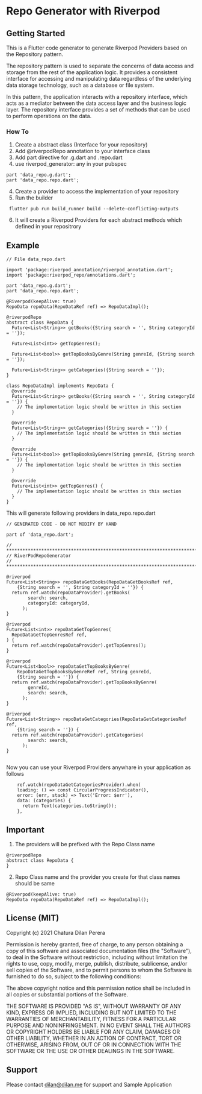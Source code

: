 # Repo Generator with Riverpod

## Getting Started

This is a Flutter code generator to generate Riverpod Providers based on the Repository pattern.

The repository pattern is used to separate the concerns of data access and storage from the rest of the application logic. It provides a consistent interface for accessing and manipulating data regardless of the underlying data storage technology, such as a database or file system.

In this pattern, the application interacts with a repository interface, which acts as a mediator between the data access layer and the business logic layer. The repository interface provides a set of methods that can be used to perform operations on the data.


### How To


1. Create a abstract class (Interface for your repository)
2. Add @riverpodRepo annotation to your interface class
3. Add part directive for .g.dart and .repo.dart
4. use riverpod_generator: any in your pubspec

```
part 'data_repo.g.dart';
part 'data_repo.repo.dart';

```
4. Create a provider to access the implementation of your repository
5. Run the builder
```
 flutter pub run build_runner build --delete-conflicting-outputs
```
6. It will create a Riverpod Providers for each abstract methods which defined in your repositrory


## Example


```
// File data_repo.dart

import 'package:riverpod_annotation/riverpod_annotation.dart';
import 'package:riverpod_repo/annotations.dart';

part 'data_repo.g.dart';
part 'data_repo.repo.dart';

@Riverpod(keepAlive: true)
RepoData repoData(RepoDataRef ref) => RepoDataImpl();

@riverpodRepo
abstract class RepoData {
  Future<List<String>> getBooks({String search = '', String categoryId = ''});

  Future<List<int>> getTopGenres();

  Future<List<bool>> getTopBooksByGenre(String genreId, {String search = ''});

  Future<List<String>> getCategories({String search = ''});
}

class RepoDataImpl implements RepoData {
  @override
  Future<List<String>> getBooks({String search = '', String categoryId = ''}) {
    // The implementation logic should be written in this section
  }

  @override
  Future<List<String>> getCategories({String search = ''}) {
    // The implementation logic should be written in this section
  }

  @override
  Future<List<bool>> getTopBooksByGenre(String genreId, {String search = ''}) {
    // The implementation logic should be written in this section
  }

  @override
  Future<List<int>> getTopGenres() {
    // The implementation logic should be written in this section
  }
}

```

This will generate following providers
in data_repo.repo.dart

```
// GENERATED CODE - DO NOT MODIFY BY HAND

part of 'data_repo.dart';

// **************************************************************************
// RiverPodRepoGenerator
// **************************************************************************

@riverpod
Future<List<String>> repoDataGetBooks(RepoDataGetBooksRef ref,
    {String search = '', String categoryId = ''}) {
  return ref.watch(repoDataProvider).getBooks(
        search: search,
        categoryId: categoryId,
      );
}

@riverpod
Future<List<int>> repoDataGetTopGenres(
  RepoDataGetTopGenresRef ref,
) {
  return ref.watch(repoDataProvider).getTopGenres();
}

@riverpod
Future<List<bool>> repoDataGetTopBooksByGenre(
    RepoDataGetTopBooksByGenreRef ref, String genreId,
    {String search = ''}) {
  return ref.watch(repoDataProvider).getTopBooksByGenre(
        genreId,
        search: search,
      );
}

@riverpod
Future<List<String>> repoDataGetCategories(RepoDataGetCategoriesRef ref,
    {String search = ''}) {
  return ref.watch(repoDataProvider).getCategories(
        search: search,
      );
}


```

Now you can use your Riverpod Providers anywhare in your application as follows

```
    ref.watch(repoDataGetCategoriesProvider).when(
    loading: () => const CircularProgressIndicator(),
    error: (err, stack) => Text('Error: $err'),
    data: (categories) {
      return Text(categories.toString());
    },
```


## Important

1. The providers will be prefixed with the Repo Class name
```
@riverpodRepo
abstract class RepoData {
}
```
2. Repo Class name and the provider you create for that class names should be same

```
@Riverpod(keepAlive: true)
RepoData repoData(RepoDataRef ref) => RepoDataImpl();
```
  
## License (MIT)
Copyright (c) 2021 Chatura Dilan Perera

Permission is hereby granted, free of charge, to any person obtaining a copy
of this software and associated documentation files (the "Software"), to deal
in the Software without restriction, including without limitation the rights
to use, copy, modify, merge, publish, distribute, sublicense, and/or sell
copies of the Software, and to permit persons to whom the Software is
furnished to do so, subject to the following conditions:

The above copyright notice and this permission notice shall be included in all
copies or substantial portions of the Software.

THE SOFTWARE IS PROVIDED "AS IS", WITHOUT WARRANTY OF ANY KIND, EXPRESS OR
IMPLIED, INCLUDING BUT NOT LIMITED TO THE WARRANTIES OF MERCHANTABILITY,
FITNESS FOR A PARTICULAR PURPOSE AND NONINFRINGEMENT. IN NO EVENT SHALL THE
AUTHORS OR COPYRIGHT HOLDERS BE LIABLE FOR ANY CLAIM, DAMAGES OR OTHER
LIABILITY, WHETHER IN AN ACTION OF CONTRACT, TORT OR OTHERWISE, ARISING FROM,
OUT OF OR IN CONNECTION WITH THE SOFTWARE OR THE USE OR OTHER DEALINGS IN THE
SOFTWARE.

## Support
Please contact dilan@dilan.me for support and Sample Application